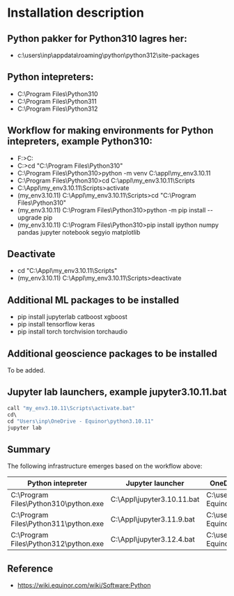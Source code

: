 # Installation description

## Python pakker for Python310 lagres her:
- c:\users\inp\appdata\roaming\python\python312\site-packages

## Python intepreters:
- C:\Program Files\Python310
- C:\Program Files\Python311
- C:\Program Files\Python312

## Workflow for making environments for Python intepreters, example Python310:
- F:\>C:
- C:\>cd "C:\Program Files\Python310"
- C:\Program Files\Python310>python -m venv C:\appl\my_env3.10.11
- C:\Program Files\Python310>cd C:\appl\my_env3.10.11\Scripts
- C:\Appl\my_env3.10.11\Scripts>activate
- (my_env3.10.11) C:\Appl\my_env3.10.11\Scripts>cd "C:\Program Files\Python310"
- (my_env3.10.11) C:\Program Files\Python310>python -m pip install --upgrade pip
- (my_env3.10.11) C:\Program Files\Python310>pip install ipython numpy pandas jupyter notebook segyio matplotlib

## Deactivate
- cd "C:\Appl\my_env3.10.11\Scripts"
- (my_env3.10.11) C:\Appl\my_env3.10.11\Scripts>deactivate

## Additional ML packages to be installed
- pip install jupyterlab catboost xgboost
- pip install tensorflow keras
- pip install torch torchvision torchaudio

## Additional geoscience packages to be installed
To be added.

## Jupyter lab launchers, example jupyter3.10.11.bat
```python
call "my_env3.10.11\Scripts\activate.bat"
cd\ 
cd "Users\inp\OneDrive - Equinor\python3.10.11"
jupyter lab
```

## Summary
The following infrastructure emerges based on the workflow above:

| Python intepreter                     | Jupyter launcher           | OneDrive Work Area                           |
| ------------------------------------- | -------------------------- | -------------------------------------------- |
| C:\Program Files\Python310\python.exe | C:\Appl\jupyter3.10.11.bat | C:\user\inp\OneDrive - Equinor\python3.10.11 |
| C:\Program Files\Python311\python.exe | C:\Appl\jupyter3.11.9.bat  | C:\user\inp\OneDrive - Equinor\python3.11.9  |
| C:\Program Files\Python312\python.exe | C:\Appl\jupyter3.12.4.bat  | C:\user\inp\OneDrive - Equinor\python3.12.4  |

## Reference
- https://wiki.equinor.com/wiki/Software:Python
